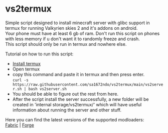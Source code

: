 # vs2termux
Simple script designed to install minecraft server with glibc support in termux for running Valkyrien skies 2 and it's addons on android.                                                 
Your phone must have at least 6 gb of ram. Don't run this script on phones with less memory if u don't want it to randomly freeze and crash.                  
This script should only be run in termux and nowhere else.                                   

Tutorial on how to run this script:
- [Install termux](https://github.com/termux/termux-app/releases/tag/v0.118.0)
- Open termux
- copy this command and paste it in termux and then press enter.      
`curl -s https://raw.githubusercontent.com/sa1672ndo/vs2termux/main/vs2server.sh | bash vs2server.sh`
- You should be able to figure out the rest from here.
- After the script install the server successfully, a new folder will be created in 'internal storage/vs2termux/' which will have useful information about running the server and other stuff.

Here you can find the latest versions of the supported modloaders:        
[Fabric](https://fabricmc.net/develop/)   |   [Forge](https://files.minecraftforge.net/net/minecraftforge/forge/)            
